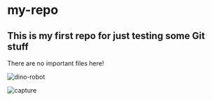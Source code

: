 # my-repo
## This is my first repo for just testing some Git stuff
There are no important files here!

![dino-robot](https://user-images.githubusercontent.com/22965782/32109964-48ab5cfc-bb04-11e7-9784-5f45771bda24.jpg)

![capture](https://user-images.githubusercontent.com/22965782/32755051-79154e7a-c8a1-11e7-9a1f-6b926d57a491.JPG)

